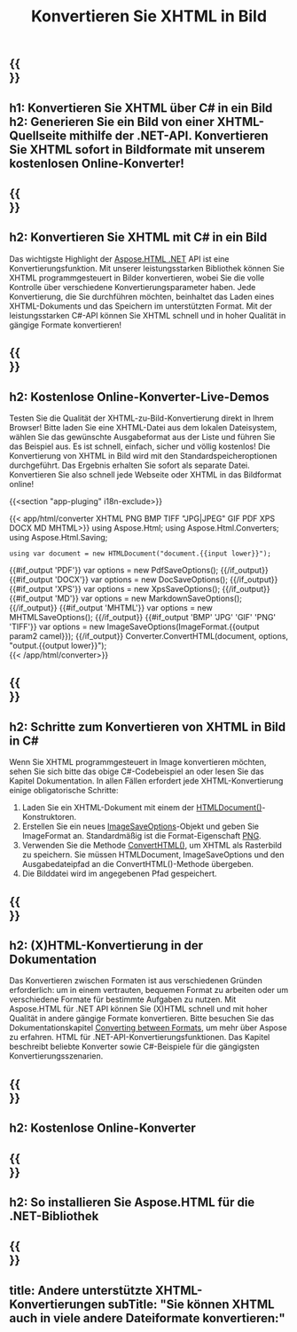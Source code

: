 ﻿---
translation: true
template: /templates/_template-conversion-child.md
title: Konvertieren Sie XHTML in Bild
description: Konvertieren Sie XHTML in C# in Bild. Probieren Sie den XHTML to Image Converter kostenlos online aus!
url: /net/conversion/xhtml-to-image/
family: html
platformtag: net
feature: conversion
informat: XHTML
outformat: Image
otherformats: PDF DOCX XPS GIF JPEG PNG TIFF BMP HTML MHTML MD
howto: howtoXhtml
---

{{<section banner>}}
---
h1: Konvertieren Sie XHTML über C# in ein Bild
h2: Generieren Sie ein Bild von einer XHTML-Quellseite mithilfe der .NET-API. Konvertieren Sie XHTML sofort in Bildformate mit unserem kostenlosen Online-Konverter!
---

{{<section overview>}}
---
h2: Konvertieren Sie XHTML mit C# in ein Bild
---

Das wichtigste Highlight der [Aspose.HTML .NET](https://products.aspose.com/html/net/) API ist eine Konvertierungsfunktion. Mit unserer leistungsstarken Bibliothek können Sie XHTML programmgesteuert in Bilder konvertieren, wobei Sie die volle Kontrolle über verschiedene Konvertierungsparameter haben. Jede Konvertierung, die Sie durchführen möchten, beinhaltet das Laden eines XHTML-Dokuments und das Speichern im unterstützten Format. Mit der leistungsstarken C#-API können Sie XHTML schnell und in hoher Qualität in gängige Formate konvertieren!

{{<section demos>}}
---
h2: Kostenlose Online-Konverter-Live-Demos
---

Testen Sie die Qualität der XHTML-zu-Bild-Konvertierung direkt in Ihrem Browser! Bitte laden Sie eine XHTML-Datei aus dem lokalen Dateisystem, wählen Sie das gewünschte Ausgabeformat aus der Liste und führen Sie das Beispiel aus. Es ist schnell, einfach, sicher und völlig kostenlos! Die Konvertierung von XHTML in Bild wird mit den Standardspeicheroptionen durchgeführt. Das Ergebnis erhalten Sie sofort als separate Datei. Konvertieren Sie also schnell jede Webseite oder XHTML in das Bildformat online!

{{<section "app-pluging" i18n-exclude>}}

{{< app/html/converter XHTML PNG BMP TIFF "JPG|JPEG" GIF PDF XPS DOCX MD MHTML>}}
using Aspose.Html;
using Aspose.Html.Converters;
using Aspose.Html.Saving;

    using var document = new HTMLDocument("document.{{input lower}}");
{{#if_output 'PDF'}}
    var options = new PdfSaveOptions();
{{/if_output}}
{{#if_output 'DOCX'}}
    var options = new DocSaveOptions();
{{/if_output}}
{{#if_output 'XPS'}}
    var options = new XpsSaveOptions();
{{/if_output}}
{{#if_output 'MD'}}
    var options = new MarkdownSaveOptions();
{{/if_output}}
{{#if_output 'MHTML'}}
    var options = new MHTMLSaveOptions();
{{/if_output}}
{{#if_output 'BMP' 'JPG' 'GIF' 'PNG' 'TIFF'}}
    var options = new ImageSaveOptions(ImageFormat.{{output param2 camel}});
{{/if_output}}
    Converter.ConvertHTML(document, options, "output.{{output lower}}");   
{{< /app/html/converter>}} 


{{<section steps>}}
---
h2: Schritte zum Konvertieren von XHTML in Bild in C#
---

Wenn Sie XHTML programmgesteuert in Image konvertieren möchten, sehen Sie sich bitte das obige C#-Codebeispiel an oder lesen Sie das Kapitel Dokumentation. In allen Fällen erfordert jede XHTML-Konvertierung einige obligatorische Schritte:

1. Laden Sie ein XHTML-Dokument mit einem der [HTMLDocument()](https://reference.aspose.com/html/net/aspose.html/htmldocument/)-Konstruktoren.
1. Erstellen Sie ein neues [ImageSaveOptions](https://reference.aspose.com/html/net/aspose.html.saving/imagesaveoptions/)-Objekt und geben Sie ImageFormat an. Standardmäßig ist die Format-Eigenschaft [PNG](https://reference.aspose.com/html/net/aspose.html.rendering.image/imageformat/).
1. Verwenden Sie die Methode [ConvertHTML()](https://reference.aspose.com/html/net/aspose.html.converters/converter/converthtml/), um XHTML als Rasterbild zu speichern. Sie müssen HTMLDocument, ImageSaveOptions und den Ausgabedateipfad an die ConvertHTML()-Methode übergeben.
1. Die Bilddatei wird im angegebenen Pfad gespeichert.

{{<section documentation>}}
---
h2: (X)HTML-Konvertierung in der Dokumentation
---

Das Konvertieren zwischen Formaten ist aus verschiedenen Gründen erforderlich: um in einem vertrauten, bequemen Format zu arbeiten oder um verschiedene Formate für bestimmte Aufgaben zu nutzen. Mit Aspose.HTML für .NET API können Sie (X)HTML schnell und mit hoher Qualität in andere gängige Formate konvertieren. Bitte besuchen Sie das Dokumentationskapitel <a href="https://docs.aspose.com/html/net/converting-between-formats/" target="_blank">Converting between Formats</a>, um mehr über Aspose zu erfahren. HTML für .NET-API-Konvertierungsfunktionen. Das Kapitel beschreibt beliebte Konverter sowie C#-Beispiele für die gängigsten Konvertierungsszenarien.

{{<section online-converters>}}
---
h2: Kostenlose Online-Konverter
---

{{<section get-started>}}
---
h2: So installieren Sie Aspose.HTML für die .NET-Bibliothek
---

{{<section other-conversions>}}
---
title: Andere unterstützte XHTML-Konvertierungen
subTitle: "Sie können XHTML auch in viele andere Dateiformate konvertieren:"
---